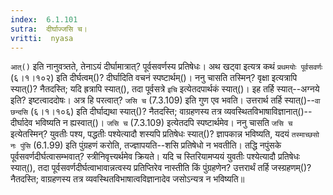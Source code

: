 ```yaml
---
index:  6.1.101
sutra:  दीर्घाज्जसि च।
vritti:  nyasa
---
```


`आत्()` इति नानुवत्र्तते, तेनाऽयं दीर्घामात्रात्? पूर्वसवर्णस्य प्रतिषेधः। अथ खट्वा इत्यत्र कथं `प्रथमयोः पूर्वसवर्णः` (६।१।१०२) इति दीर्घत्वम्()? दीर्घादिति वचनं स्पष्टार्थम्()। ननु चासति तस्मिन्? वृक्षा इत्यत्रापि स्यात्()? नैतदस्ति; यदि ह्रत्रापि स्यात्(), तदा पूर्वसत्रे `इचि` इत्येतदपार्थकं स्यात्()। इह तर्हि स्यात्--अग्नये इति? इष्टत्वाददोषः। अत्र हि परत्वात्? `जसि च` (7.3.109) इति गुण एव भवति। उत्तरार्थ तर्हि स्यात्()--`वा छन्दसि` (६।१।१०६) इति दीर्घाद्यथा स्यात्()? नैतदस्ति; वाग्रहणस्य तत्र व्यवस्थितविभाषाविज्ञानात्()--दीर्घादेव भविष्यति न ह्यस्वात्()। `जसि च` (7.3.109) इत्येतदपि स्पष्टार्थमेव। ननु चासति `जसि च` इत्येतस्मिन्? युवतीः पश्य, पद्धतीः पश्येत्यादौ शस्यपि प्रतिषेधः स्यात्()? ज्ञापकान्न भविष्यति, यदयं `तस्माच्छसो नः पुंसि` (6.1.99) इति पुंग्रहणं करोति, तज्ज्ञापयति--शसि प्रतिषेधो न भवतीति। तद्धि नपुंसके पूर्वसवर्णदीर्घत्वासम्भवात्? स्त्रीनिवृत्त्यर्थमेव क्रियते। यदि च स्तिरियामप्ययं युवतीः पश्येत्यादौ प्रतिषेधः स्यात्(), तदा पूर्वसवर्णदीर्घत्वाभावान्नत्वस्य प्रतिप्तिरेव नास्तीति किं पुंग्रहणेन? उत्तरार्थं तर्हि जस्ग्रहणम्()? नैतदस्ति; वाग्रहणस्य तत्र व्यवस्थितविभाषात्वविज्ञानादेव जसोऽन्यत्र न भविष्यति॥
